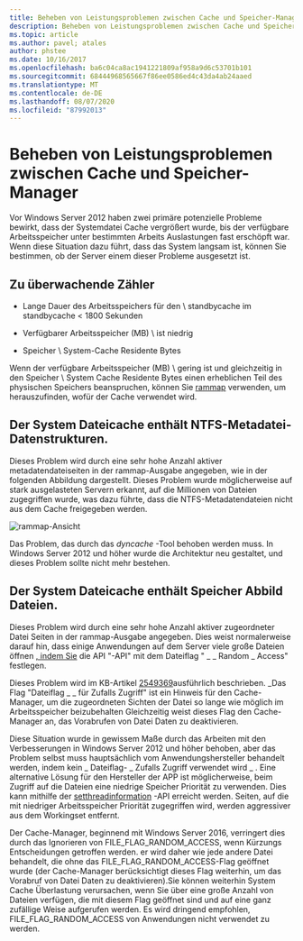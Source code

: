 ```yaml
---
title: Beheben von Leistungsproblemen zwischen Cache und Speicher-Manager
description: Beheben von Leistungsproblemen zwischen Cache und Speicher-Manager unter Windows Server 16
ms.topic: article
ms.author: pavel; atales
author: phstee
ms.date: 10/16/2017
ms.openlocfilehash: ba6c04ca8ac1941221809af958a9d6c53701b101
ms.sourcegitcommit: 68444968565667f86ee0586ed4c43da4ab24aaed
ms.translationtype: MT
ms.contentlocale: de-DE
ms.lasthandoff: 08/07/2020
ms.locfileid: "87992013"
---
```

# <a name="troubleshoot-cache-and-memory-manager-performance-issues"></a>Beheben von Leistungsproblemen zwischen Cache und Speicher-Manager

Vor Windows Server 2012 haben zwei primäre potenzielle Probleme bewirkt, dass der Systemdatei Cache vergrößert wurde, bis der verfügbare Arbeitsspeicher unter bestimmten Arbeits Auslastungen fast erschöpft war. Wenn diese Situation dazu führt, dass das System langsam ist, können Sie bestimmen, ob der Server einem dieser Probleme ausgesetzt ist.


## <a name="counters-to-monitor"></a>Zu überwachende Zähler

-   Lange Dauer des Arbeitsspeichers für den \\ standbycache im standbycache &lt; 1800 Sekunden

-   Verfügbarer Arbeitsspeicher (MB) \\ ist niedrig

-   Speicher \\ System-Cache Residente Bytes

Wenn der verfügbare Arbeitsspeicher (MB) \\ gering ist und gleichzeitig in den Speicher \\ System Cache Residente Bytes einen erheblichen Teil des physischen Speichers beanspruchen, können Sie [rammap](/sysinternals/downloads/rammap) verwenden, um herauszufinden, wofür der Cache verwendet wird.

## <a name="system-file-cache-contains-ntfs-metafile-data-structures"></a>Der System Dateicache enthält NTFS-Metadatei-Datenstrukturen.


Dieses Problem wird durch eine sehr hohe Anzahl aktiver metadatendateiseiten in der rammap-Ausgabe angegeben, wie in der folgenden Abbildung dargestellt. Dieses Problem wurde möglicherweise auf stark ausgelasteten Servern erkannt, auf die Millionen von Dateien zugegriffen wurde, was dazu führte, dass die NTFS-Metadatendateien nicht aus dem Cache freigegeben werden.

![rammap-Ansicht](../../media/perftune-guide-rammap.png)

Das Problem, das durch das *dyncache* -Tool behoben werden muss. In Windows Server 2012 und höher wurde die Architektur neu gestaltet, und dieses Problem sollte nicht mehr bestehen.

## <a name="system-file-cache-contains-memory-mapped-files"></a>Der System Dateicache enthält Speicher Abbild Dateien.


Dieses Problem wird durch eine sehr hohe Anzahl aktiver zugeordneter Datei Seiten in der rammap-Ausgabe angegeben. Dies weist normalerweise darauf hin, dass einige Anwendungen auf dem Server viele große Dateien öffnen [, indem Sie](/windows/win32/api/fileapi/nf-fileapi-createfilea) die API "-API" mit dem Dateiflag " \_ \_ Random \_ Access" festlegen.

Dieses Problem wird im KB-Artikel [2549369](https://support.microsoft.com/default.aspx?scid=kb;en-US;2549369)ausführlich beschrieben. \_Das Flag "Dateiflag \_ \_ für Zufalls Zugriff" ist ein Hinweis für den Cache-Manager, um die zugeordneten Sichten der Datei so lange wie möglich im Arbeitsspeicher beizubehalten Gleichzeitig weist dieses Flag den Cache-Manager an, das Vorabrufen von Datei Daten zu deaktivieren.

Diese Situation wurde in gewissem Maße durch das Arbeiten mit den Verbesserungen in Windows Server 2012 und höher behoben, aber das Problem selbst muss hauptsächlich vom Anwendungshersteller behandelt werden, indem kein \_ Dateiflag- \_ Zufalls Zugriff verwendet wird \_ . Eine alternative Lösung für den Hersteller der APP ist möglicherweise, beim Zugriff auf die Dateien eine niedrige Speicher Priorität zu verwenden. Dies kann mithilfe der [setthreadinformation](/windows/win32/api/processthreadsapi/nf-processthreadsapi-setthreadinformation) -API erreicht werden. Seiten, auf die mit niedriger Arbeitsspeicher Priorität zugegriffen wird, werden aggressiver aus dem Workingset entfernt.

Der Cache-Manager, beginnend mit Windows Server 2016, verringert dies durch das Ignorieren von FILE_FLAG_RANDOM_ACCESS, wenn Kürzungs Entscheidungen getroffen werden. er wird daher wie jede andere Datei behandelt, die ohne das FILE_FLAG_RANDOM_ACCESS-Flag geöffnet wurde (der Cache-Manager berücksichtigt dieses Flag weiterhin, um das Vorabruf von Datei Daten zu deaktivieren).Sie können weiterhin System Cache Überlastung verursachen, wenn Sie über eine große Anzahl von Dateien verfügen, die mit diesem Flag geöffnet sind und auf eine ganz zufällige Weise aufgerufen werden. Es wird dringend empfohlen, FILE_FLAG_RANDOM_ACCESS von Anwendungen nicht verwendet zu werden.